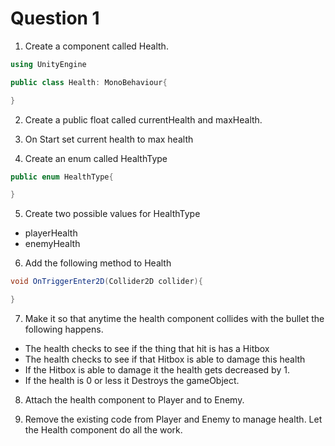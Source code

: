 # Question 1

1. Create a component called Health.

```c#
using UnityEngine

public class Health: MonoBehaviour{

}
```

2. Create a public float called currentHealth and maxHealth.

3. On Start set current health to max health

4. Create an enum called HealthType

```c#
public enum HealthType{

}
```

5. Create two possible values for HealthType

- playerHealth
- enemyHealth

6. Add the following method to Health

```c#
void OnTriggerEnter2D(Collider2D collider){

}
```

7. Make it so that anytime the health component collides with the bullet the following happens.

- The health checks to see if the thing that hit is has a Hitbox
- The health checks to see if that Hitbox is able to damage this health
- If the Hitbox is able to damage it the health gets decreased by 1.
- If the health is 0 or less it Destroys the gameObject.

8. Attach the health component to Player and to Enemy.

9. Remove the existing code from Player and Enemy to manage health. Let the Health component do all the work.
